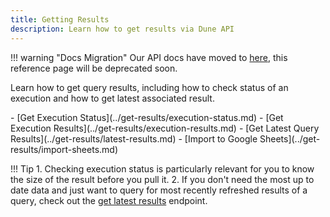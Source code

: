 ```yaml
---
title: Getting Results
description: Learn how to get results via Dune API
---
```

!!! warning "Docs Migration"
    Our API docs have moved to [here](https://dune.mintlify.app/api-reference/overview/introduction), this reference page will be deprecated soon.

Learn how to get query results, including how to check status of an execution and how to get latest associated result. 

<div class="cards grid" markdown>
- [Get Execution Status](../get-results/execution-status.md)
- [Get Execution Results](../get-results/execution-results.md)
- [Get Latest Query Results](../get-results/latest-results.md)
- [Import to Google Sheets](../get-results/import-sheets.md)
</div>


!!! Tip 
    1. Checking execution status is particularly relevant for you to know the size of the result before you pull it.
    2. If you don't need the most up to date data and just want to query for most recently refreshed results of a query, check out the [get latest results](../get-results/latest-results.md) endpoint.


